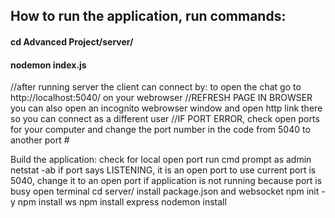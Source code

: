 ## How to run the application, run commands:

#### cd Advanced Project/server/
#### nodemon index.js  
//after running server the client can connect by:
to open the chat go to http://localhost:5040/ on your webrowser 
//REFRESH PAGE IN BROWSER
you can also open an incognito webrowser window and open http link there so you can connect as a different user
//IF PORT ERROR, check open ports for your computer and change the port number in the code from 5040 to another port #

Build the application:
check for local open port
    run cmd prompt as admin
    netstat -ab
    if port says LISTENING, it is an open port to use
    current port is 5040, change it to an open port if application is not running because port is busy
open terminal
    cd server/
            install package.json and websocket
            npm init -y
            npm install ws
            npm install express
            nodemon install


